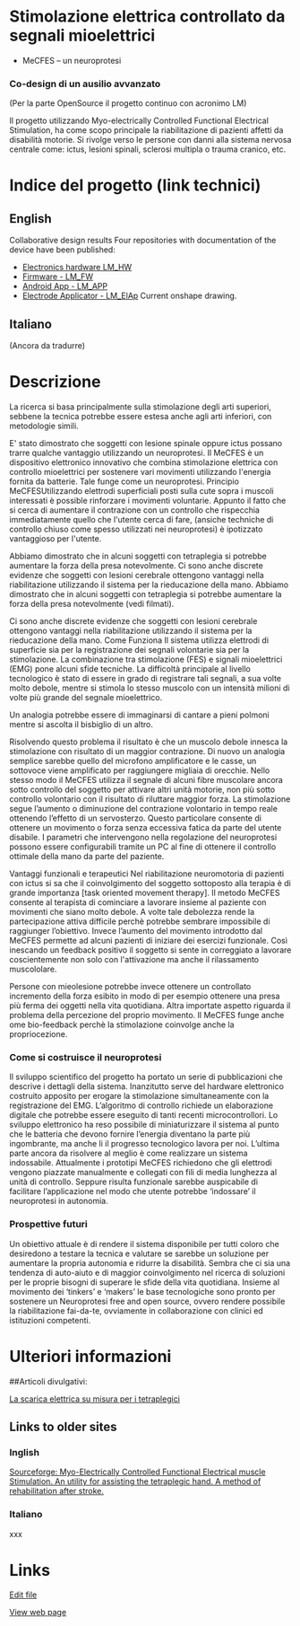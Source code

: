 # Stimolazione elettrica controllato da segnali mioelettrici  
 - MeCFES – un neuroprotesi
### Co-design di un ausilio avvanzato
 (Per la parte OpenSource il progetto continuo con acronimo LM)

Il progetto utilizzando Myo-electrically Controlled Functional Electrical Stimulation,  ha come scopo principale la riabilitazione di pazienti affetti da disabilità motorie. Si rivolge verso le persone con danni alla sistema nervosa centrale come: ictus, lesioni spinali, sclerosi multipla o trauma cranico, etc.
# Indice del progetto (link technici)
## English
Collaborative design results
Four repositories with documentation of the device have been published:

* [Electronics hardware LM_HW](https://github.com/ThorsenRune/LM-HW)
* [Firmware - LM_FW]( https://github.com/ThorsenRune/LM_FW)
* [Android App - LM_APP](https://github.com/ThorsenRune/LM-Android)
* [Electrode Applicator - LM_ElAp](https://cad.onshape.com/documents/661382f7fa0e94bae04c481c/w/cea5bdd3a732ac9eed1e4dd4/e/99b5a64c64c716ef593bdf7d) Current onshape drawing.



## Italiano
(Ancora da tradurre)


# Descrizione
La ricerca si basa principalmente sulla stimolazione degli arti superiori, sebbene la tecnica potrebbe essere estesa anche agli arti inferiori, con metodologie simili.

E' stato dimostrato che soggetti con lesione spinale oppure ictus possano trarre qualche vantaggio utilizzando un neuroprotesi. Il MeCFES è un dispositivo elettronico innovativo che combina stimolazione elettrica con controllo mioelettrici per sostenere vari movimenti utilizzando l'energia fornita da batterie. Tale funge come un neuroprotesi. Principio MeCFESUtilizzando elettrodi superficiali posti sulla cute sopra i muscoli interessati è possible rinforzare i movimenti voluntarie. Appunto il fatto che si cerca di aumentare il contrazione con un controllo che rispecchia immediatamente quello che l'utente cerca di fare, (ansiche techniche di controllo chiuso come spesso utilizzati nei neuroprotesi) è ipotizzato vantaggioso per l'utente. 

Abbiamo dimostrato che in alcuni soggetti con tetraplegia si potrebbe aumentare la forza della presa notevolmente. Ci sono anche discrete evidenze che soggetti con lesioni cerebrale ottengono vantaggi nella riabilitazione utilizzando il sistema per la rieducazione della mano.
Abbiamo dimostrato che in alcuni soggetti con tetraplegia si potrebbe aumentare la forza della presa notevolmente (vedi filmati).

Ci sono anche discrete evidenze che soggetti con lesioni cerebrale ottengono vantaggi nella riabilitazione utilizzando il sistema per la rieducazione della mano.
Come Funziona
Il sistema utilizza elettrodi di superficie sia per la registrazione dei segnali volontarie sia per la stimolazione. La combinazione tra stimolazione (FES) e signali mioelettrici (EMG) pone alcuni sfide tecniche. La difficoltà principale al livello tecnologico è stato di essere in grado di registrare tali segnali, a sua volte molto debole, mentre si stimola lo stesso muscolo con un intensità milioni di volte più grande del segnale mioelettrico.

Un analogia potrebbe essere di immaginarsi di cantare a pieni polmoni mentre si ascolta il bisbiglio di un altro.

Risolvendo questo problema il risultato è che un muscolo debole innesca la stimolazione con risultato di un maggior contrazione. Di nuovo un analogia semplice sarebbe quello del microfono amplificatore e le casse, un sottovoce viene amplificato per raggiungere migliaia di orecchie. Nello stesso modo il MeCFES utilizza il segnale di alcuni fibre muscolare ancora sotto controllo del soggetto per attivare altri unità motorie, non più sotto controllo volontario con il risultato di riluttare maggior forza. La stimolazione segue l’aumento o diminuzione del contrazione volontario in tempo reale ottenendo l’effetto di un servosterzo. Questo particolare consente di ottenere un movimento o forza senza eccessiva fatica da parte del utente disabile. I parametri che intervengono nella regolazione del neuroprotesi possono essere configurabili tramite un PC al fine di ottenere il controllo ottimale della mano da parte del paziente.

Vantaggi funzionali e terapeutici
Nel riabilitazione neuromotoria di pazienti con ictus si sa che il coinvolgimento del soggetto sottoposto alla terapia è di grande importanza [task oriented movement therapy]. Il metodo MeCFES consente al terapista di cominciare a lavorare insieme al paziente con movimenti che siano molto debole. A volte tale debolezza rende la partecipazione attiva difficile perchè potrebbe sembrare impossibile di raggiunger l’obiettivo. Invece l’aumento del movimento introdotto dal MeCFES permette ad alcuni pazienti di iniziare dei esercizi funzionale. Così inescando un feedback positivo il soggetto si sente in correggiato a lavorare coscientemente non solo con l'attivazione ma anche il rilassamento muscololare.

Persone con mieolesione potrebbe invece ottenere un controllato incremento della forza esibito in modo di per esempio ottenere una presa più ferma dei oggetti nella vita quotidiana. Altra importate aspetto riguarda il problema della percezione del proprio movimento. Il MeCFES funge anche ome bio-feedback perchè la stimolazione coinvolge anche la propriocezione.

### Come si costruisce il neuroprotesi
Il sviluppo scientifico del progetto ha portato un serie di pubblicazioni che descrive i dettagli della sistema. Inanzitutto serve del hardware elettronico costruito apposito per erogare la stimolazione simultaneamente con la registrazione del EMG. L’algoritmo di controllo richiede un elaborazione digitale che potrebbe essere eseguito di tanti recenti microcontrollori. Lo sviluppo elettronico ha reso possibile di miniaturizzare il sistema al punto che le batteria che devono fornire l’energia diventano la parte più ingombrante, ma anche li il progresso tecnologico lavora per noi. L’ultima parte ancora da risolvere al meglio è come realizzare un sistema indossabile. Attualmente i prototipi MeCFES richiedono che gli elettrodi vengono piazzate manualmente e collegati con fili di media lunghezza al unità di controllo. Seppure risulta funzionale sarebbe auspicabile di facilitare l’applicazione nel modo che utente potrebbe ‘indossare’ il neuroprotesi in autonomia.

### Prospettive futuri
Un obiettivo attuale è di rendere il sistema disponibile per tutti coloro che desiredono a testare la tecnica e valutare se sarebbe un soluzione per aumentare la propria autonomia e ridurre la disabilità. Sembra che ci sia una tendenza di auto-aiuto e di maggior coinvolgimento nel ricerca di soluzioni per le proprie bisogni di superare le sfide della vita quotidiana. Insieme al movimento dei ‘tinkers’ e ‘makers’ le base tecnologiche sono pronto per sostenere un Neuroprotesi free and open source, ovvero rendere possibile la riabilitazione fai-da-te, ovviamente in collaborazione con clinici ed istituzioni competenti.  


# Ulteriori informazioni
##Articoli divulgativi:

[La scarica elettrica su misura per i tetraplegici](http://salute.ilgiornale.it/news/21776/-fondazione-gnocchi-dispositivo-don/1.html)

## Links to older sites

### Inglish
[Sourceforge: Myo-Electrically Controlled Functional Electrical muscle Stimulation. An utility for assisting the tetraplegic hand. A method of rehabilitation after stroke.](https://sourceforge.net/p/mecfes/wiki/Home/)

### Italiano
xxx
# Links
[Edit file](https://github.com/ThorsenRune/MeCFES/edit/master/README.md)

[View web page](https://thorsenrune.github.io/MeCFES)
